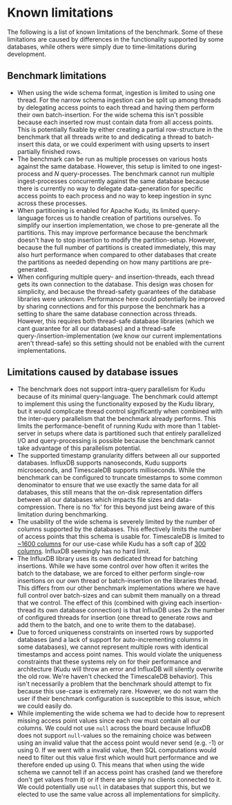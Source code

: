 # Known limitations
The following is a list of known limitations of the benchmark. Some of these limitations are caused by differences in the functionality supported by some databases, while others were simply due to time-limitations during development.

## Benchmark limitations
* When using the wide schema format, ingestion is limited to using one thread. For the narrow schema ingestion can be split up among threads by delegating access points to each thread and having them perform their own batch-insertion. For the wide schema this isn't possible because each inserted row must contain data from all access points. This is potentially fixable by either creating a partial row-structure in the benchmark that all threads write to and dedicating a thread to batch-insert this data, or we could experiment with using upserts to insert partially finished rows.
* The benchmark can be run as multiple processes on various hosts against the same database. However, this setup is limited to one ingest-process and _N_ query-processes. The benchmark cannot run multiple ingest-processes concurrently against the same database because there is currently no way to delegate data-generation for specific access points to each process and no way to keep ingestion in sync across these processes.
* When partitioning is enabled for Apache Kudu, its limited query-language forces us to handle creation of partitions ourselves. To simplify our insertion implementation, we chose to pre-generate all the partitions. This may improve performance because the benchmark doesn't have to stop insertion to modify the partition-setup. However, because the full number of partitions is created immediately, this may also hurt performance when compared to other databases that create the partitions as needed depending on how many partitions are pre-generated.
* When configuring multiple query- and insertion-threads, each thread gets its own connection to the database. This design was chosen for simplicity, and because the thread-safety guarantees of the database libraries were unknown. Performance here could potentially be improved by sharing connections and for this purpose the benchmark has a setting to share the same database connection across threads. However, this requires both thread-safe database libraries (which we cant guarantee for all our databases) and a thread-safe query-/insertion-implementation (we know our current implementations aren't thread-safe) so this setting should not be enabled with the current implementations.

## Limitations caused by database issues
* The benchmark does not support intra-query parallelism for Kudu because of its minimal query-language. The benchmark could attempt to implement this using the functionality exposed by the Kudu library, but it would complicate thread control significantly when combined with the inter-query parallelism that the benchmark already performs. This limits the performance-benefit of running Kudu with more than 1 tablet-server in setups where data is partitioned such that entirely parallelized I/O and query-processing is possible because the benchmark cannot take advantage of this parallelism potential.
* The supported timestamp granularity differs between all our supported databases. InfluxDB supports nanoseconds, Kudu supports microseconds, and TimescaleDB supports milliseconds. While the benchmark can be configured to truncate timestamps to some common denominator to ensure that we use exactly the same data for all databases, this still means that the on-disk representation differs between all our databases which impacts file sizes and data-compression. There is no 'fix' for this beyond just being aware of this limitation during benchmarking.
* The usability of the wide schema is severely limited by the number of columns supported by the databases. This effectively limits the number of access points that this schema is usable for. TimescaleDB is limited to [~1600 columns](https://www.postgresql.org/docs/12/limits.html) for our use-case while Kudu has a soft cap of [300 columns](https://kudu.apache.org/docs/known_issues.html). InfluxDB seemingly has no hard limit.
* The InfluxDB library uses its own dedicated thread for batching insertions. While we have some control over how often it writes the batch to the database, we are forced to either perform single-row insertions on our own thread or batch-insertion on the libraries thread. This differs from our other benchmark implementations where we have full control over batch-sizes and can submit them manually on a thread that we control. The effect of this (combined with giving each insertion-thread its own database connection) is that InfluxDB uses 2x the number of configured threads for insertion (one thread to generate rows and add them to the batch, and one to write them to the database).
* Due to forced uniqueness constraints on inserted rows by supported databases (and a lack of support for auto-incrementing columns in some databases), we cannot represent multiple rows with identical timestamps and access point names. This would violate the uniqueness constraints that these systems rely on for their performance and architecture (Kudu will throw an error and InfluxDB will silently overwrite the old row. We're haven't checked the TimescaleDB behavior). This isn't necessarily a problem that the benchmark should attempt to fix because this use-case is extremely rare. However, we do not warn the user if their benchmark configuration is susceptible to this issue, which we could easily do.
* While implementing the wide schema we had to decide how to represent missing access point values since each row must contain all our columns. We could not use `null` across the board because InfluxDB does not support `null`-values so the remaining choice was between using an invalid value that the access point would never send (e.g. -1) or using 0. If we went with a invalid value, then SQL computations would need to filter out this value first which would hurt performance and we therefore ended up using 0. This means that when using the wide schema we cannot tell if an access point has crashed (and we therefore don't get values from it) or if there are simply no clients connected to it. We could potentially use `null` in databases that support this, but we elected to use the same value across all implementations for simplicity.
